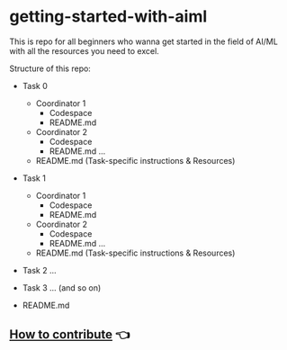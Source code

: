 # getting-started-with-aiml

This is repo for all beginners who wanna get started in the field of AI/ML with all the resources you need to excel.

Structure of this repo:

  - Task 0
    - Coordinator 1
      - Codespace
      - README.md
    - Coordinator 2
      - Codespace
      - README.md
    ...
    - README.md (Task-specific instructions & Resources)

  - Task 1
    - Coordinator 1
      - Codespace
      - README.md
    - Coordinator 2
      - Codespace
      - README.md
    ...
    - README.md (Task-specific instructions & Resources)

  - Task 2
    ...
  - Task 3
    ... (and so on)
  - README.md

## [How to contribute]( https://github.com/auth-02/CSI_AI-ML_23-24/blob/main/Contributing.md ) 👈
